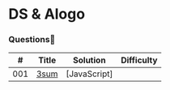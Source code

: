 # DS & Alogo

### Questions🧐

| #   | Title                                                                         | Solution     | Difficulty |
| --- | ----------------------------------------------------------------------------- | ------------ | ---------- |
| 001 | [3sum](https://github.com/AlankritVerma07/Prep-DS-Algo-/blob/master/3sum.txt) | [JavaScript] |
